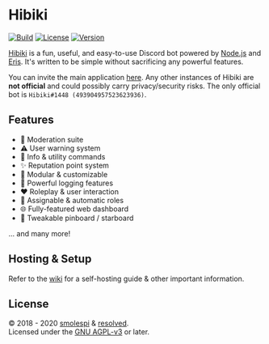 # Hibiki

<!-- change these to the hibiki repo once its open !!!-->
[![Build](https://img.shields.io/github/workflow/status/microsoft/typescript/CI)](https://github.com/smolespi/Hibiki-v3/actions?query=workflow%3AHibiki)
[![License](https://img.shields.io/badge/license-AGPL%20v3-blue.svg)](https://www.gnu.org/licenses/agpl-3.0)
[![Version](https://img.shields.io/github/package-json/v/jiktim/firebot?color=blue)](https://github.com/smolespi/Hibiki)

[Hibiki][1] is a fun, useful, and easy-to-use Discord bot powered by [Node.js][2] and [Eris][3]. It's written to be simple without sacrificing any powerful features. 

You can invite the main application [here][4]. Any other instances of Hibiki are **not official** and could possibly carry privacy/security risks. The only official bot is `Hibiki#1448 (493904957523623936)`.


## Features
  - 🔨 Moderation suite
  - ⚠ User warning system
  - 🔧 Info &amp; utility commands
  - ✨ Reputation point system
  - 🤖 Modular &amp; customizable
  - 📜 Powerful logging features
  - ❤ Roleplay &amp; user interaction
  - 👤 Assignable &amp; automatic roles
  - 🌐 Fully-featured web dashboard
  - 📌 Tweakable pinboard / starboard
  
   ... and many more!

## Hosting & Setup
Refer to the [wiki][5] for a self-hosting guide &amp; other important information.

## License
&copy; 2018 - 2020 [smolespi][6] &amp; [resolved][7].
<br> 
Licensed under the [GNU AGPL-v3][8] or later.

[1]: https://hibiki.app "Hibiki"
[2]: https://nodejs.org "Node.js"
[3]: http://github.com/abalabahaha/Eris "Eris"
[4]: https://discordapp.com/oauth2/authorize?&client_id=493904957523623936&scope=bot&permissions=506850534 "Invite"
[5]: https://github.com/smolespi/Hibiki/wiki "Wiki"
[6]: https://lesbian.codes "smolespi"
[7]: https://github.com/resolvedxd "resolved"
[8]: LICENSE.md "LICENSE"
